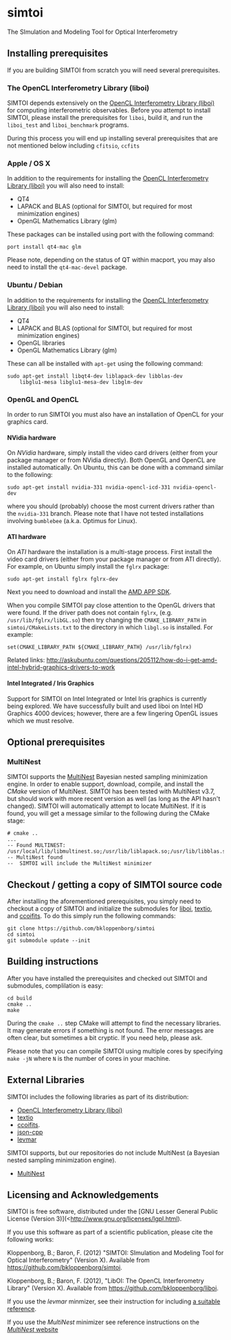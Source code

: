 simtoi
======

The SImulation and Modeling Tool for Optical Interferometry

## Installing prerequisites

If you are building SIMTOI from scratch you will need several prerequisites.

### The OpenCL Interferometry Library (liboi)

SIMTOI depends extensively on the 
[OpenCL Interferometry Library (liboi)](https://github.com/bkloppenborg/liboi)
for computing interferometric observables. Before you attempt to install SIMTOI,
please install the prerequisites for `liboi`, build it, and run the `liboi_test`
and `liboi_benchmark` programs. 

During this process you will end up installing several prerequisites that are 
not mentioned below including `cfitsio`, `ccfits`

### Apple / OS X

In addition to the requirements for installing the [OpenCL Interferometry Library (liboi)](https://github.com/bkloppenborg/liboi) you will also need to install:

* QT4
* LAPACK and BLAS (optional for SIMTOI, but required for most minimization engines)
* OpenGL Mathematics Library (glm)

These packages can be installed using port with the following command:

    port install qt4-mac glm

Please note, depending on the status of QT within macport, you may also need 
to install the `qt4-mac-devel` package.

### Ubuntu / Debian

In addition to the requirements for installing the [OpenCL Interferometry Library (liboi)](https://github.com/bkloppenborg/liboi) you will also need to install:

* QT4
* LAPACK and BLAS (optional for SIMTOI, but required for most minimization engines)
* OpenGL libraries 
* OpenGL Mathematics Library (glm)

These can all be installed with `apt-get` using the following command:

    sudo apt-get install libqt4-dev liblapack-dev libblas-dev
        libglu1-mesa libglu1-mesa-dev libglm-dev

### OpenGL and OpenCL

In order to run SIMTOI you must also have an installation of OpenCL for your 
graphics card. 

#### NVidia hardware

On *NVidia* hardware, simply install the video card drivers (either from your
package manager or from NVidia directly). Both OpenGL and OpenCL are installed 
automatically. On Ubuntu, this can be done with a command similar to the
following:

    sudo apt-get install nvidia-331 nvidia-opencl-icd-331 nvidia-opencl-dev 

where you should (probably) choose the most current drivers rather than the 
`nvidia-331` branch. Please note that I have not tested installations involving
`bumblebee` (a.k.a. Optimus for Linux).

#### ATI hardware

On *ATI* hardware the installation is a multi-stage process. First install
the video card drivers (either from your package manager or from ATI directly).
For example, on Ubuntu simply install the `fglrx` package:

    sudo apt-get install fglrx fglrx-dev

Next you need to download and install the 
[AMD APP SDK](http://developer.amd.com/tools/heterogeneous-computing/amd-accelerated-parallel-processing-app-sdk/).

When you compile SIMTOI pay close attention to the OpenGL drivers that were 
found. If the driver path does not contain `fglrx`, (e.g. `/usr/lib/fglrx/libGL.so`)
then try changing the `CMAKE_LIBRARY_PATH` in `simtoi/CMakeLists.txt` to 
the directory in which `libgl.so` is installed. For example:

    set(CMAKE_LIBRARY_PATH ${CMAKE_LIBRARY_PATH} /usr/lib/fglrx)

Related links: 
http://askubuntu.com/questions/205112/how-do-i-get-amd-intel-hybrid-graphics-drivers-to-work


#### Intel Integrated / Iris Graphics

Support for SIMTOI on Intel Integrated or Intel Iris graphics is currently
being explored. We have successfully built and used liboi on Intel HD Graphics 
4000 devices; however, there are a few lingering OpenGL issues which we must
resolve.

## Optional prerequisites

### MultiNest

SIMTOI supports the [MultiNest](http://ccpforge.cse.rl.ac.uk/gf/project/multinest/)
Bayesian nested sampling minimization engine. In order to enable support,
download, compile, and install the *CMake* version of MultiNest.
SIMTOI has been tested with MultiNest v3.7, but should work with more
recent version as well (as long as the API hasn't changed). SIMTOI will 
automatically attempt to locate MultiNest. If it is found, you will get a 
message similar to the following during the CMake stage:

    # cmake ..
    ...
    -- Found MULTINEST: /usr/local/lib/libmultinest.so;/usr/lib/liblapack.so;/usr/lib/libblas.so 
    -- MultiNest found
    --  SIMTOI will include the MultiNest minimizer

## Checkout / getting a copy of SIMTOI source code

After installing the aforementioned prerequisites, you simply need to checkout
a copy of SIMTOI and initialize the submodules for [liboi](https://github.com/bkloppenborg/liboi),
 [textio](https://github.com/bkloppenborg/textio), and [ccoifits](https://github.com/bkloppenborg/ccoifits).
To do this simply run the following commands:

    git clone https://github.com/bkloppenborg/simtoi
    cd simtoi
    git submodule update --init

## Building instructions

After you have installed the prerequisites and checked out SIMTOI and submodules, complilation
is easy:

    cd build
    cmake ..
    make

During the `cmake ..` step CMake will attempt to find the necessary libraries.
It may generate errors if something is not found. The error messages are often
clear, but sometimes a bit cryptic. If you need help, please ask.

Please note that you can compile SIMTOI using multiple cores by specifying
`make -jN` where `N` is the number of cores in your machine.

## External Libraries

SIMTOI includes the following libraries as part of its distribution:
* [OpenCL Interferometry Library (liboi)](https://github.com/bkloppenborg/liboi)
* [textio](https://github.com/bkloppenborg/textio)
* [ccoifits](https://github.com/bkloppenborg/ccoifits).
* [json-cpp](http://sourceforge.net/projects/jsoncpp/)
* [levmar](http://www.ics.forth.gr/~lourakis/levmar/)

SIMTOI supports, but our repositories do not include MultiNest (a Bayesian nested
sampling minimization engine).
* [MultiNest](http://ccpforge.cse.rl.ac.uk/gf/project/multinest/)

## Licensing and Acknowledgements

SIMTOI is free software, distributed under the [GNU Lesser General Public License (Version 3)](<http://www.gnu.org/licenses/lgpl.html). 

If you use this software as part of a scientific publication, please cite the following works:

Kloppenborg, B.; Baron, F. (2012) "SIMTOI: SImulation and Modeling Tool for Optical Interferometry" (Version X).  Available from  <https://github.com/bkloppenborg/simtoi>.

Kloppenborg, B.; Baron, F. (2012), "LibOI: The OpenCL Interferometry Library"
(Version X). Available from  <https://github.com/bkloppenborg/liboi>.

If you use the _levmar_ minmizer, see their instruction for including [a suitable reference](http://www.ics.forth.gr/~lourakis/levmar/bibentry.html).

If you use the _MultiNest_ minimizer see reference instructions on the [_MultiNest_ website](http://ccpforge.cse.rl.ac.uk/gf/project/multinest/)
